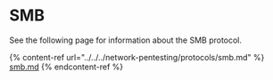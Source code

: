 # SMB

See the following page for information about the SMB protocol.&#x20;

{% content-ref url="../../../network-pentesting/protocols/smb.md" %}
[smb.md](../../../network-pentesting/protocols/smb.md)
{% endcontent-ref %}
